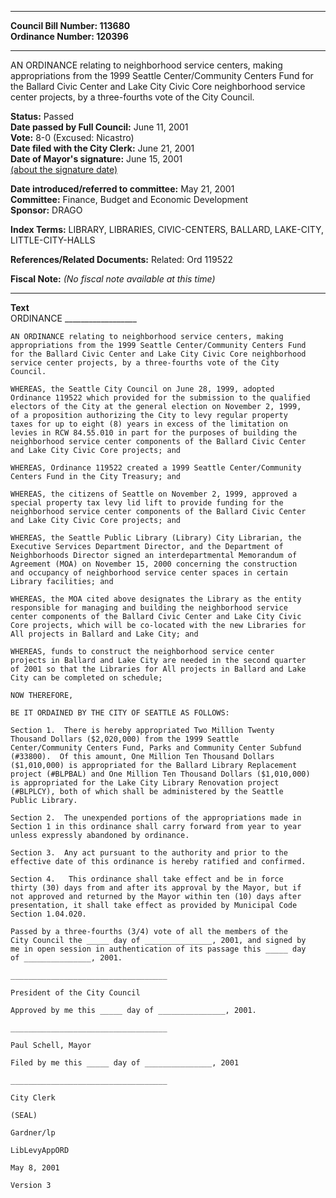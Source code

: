 * * * * *  
  
**Council Bill Number: [](#h0)[](#h2)113680**   
**Ordinance Number: 120396**  
  
* * * * *  
  
AN ORDINANCE relating to neighborhood service centers, making appropriations from the 1999 Seattle Center/Community Centers Fund for the Ballard Civic Center and Lake City Civic Core neighborhood service center projects, by a three-fourths vote of the City Council.  
  
**Status:** Passed   
**Date passed by Full Council:** June 11, 2001   
**Vote:** 8-0 (Excused: Nicastro)   
**Date filed with the City Clerk:** June 21, 2001   
**Date of Mayor's signature:** June 15, 2001   
[(about the signature date)](/~public/approvaldate.htm)   
  
  
**Date introduced/referred to committee:** May 21, 2001   
**Committee:** Finance, Budget and Economic Development   
**Sponsor:** DRAGO   
  
**Index Terms:** LIBRARY, LIBRARIES, CIVIC-CENTERS, BALLARD, LAKE-CITY, LITTLE-CITY-HALLS  
  
**References/Related Documents:** Related: Ord 119522  
  
**Fiscal Note:** *(No fiscal note available at this time)*  
  
* * * * *  
  
**Text**  
    ORDINANCE __________________  
  
    AN ORDINANCE relating to neighborhood service centers, making  
    appropriations from the 1999 Seattle Center/Community Centers Fund  
    for the Ballard Civic Center and Lake City Civic Core neighborhood  
    service center projects, by a three-fourths vote of the City  
    Council.  
  
    WHEREAS, the Seattle City Council on June 28, 1999, adopted  
    Ordinance 119522 which provided for the submission to the qualified  
    electors of the City at the general election on November 2, 1999,  
    of a proposition authorizing the City to levy regular property  
    taxes for up to eight (8) years in excess of the limitation on  
    levies in RCW 84.55.010 in part for the purposes of building the  
    neighborhood service center components of the Ballard Civic Center  
    and Lake City Civic Core projects; and  
  
    WHEREAS, Ordinance 119522 created a 1999 Seattle Center/Community  
    Centers Fund in the City Treasury; and  
  
    WHEREAS, the citizens of Seattle on November 2, 1999, approved a  
    special property tax levy lid lift to provide funding for the  
    neighborhood service center components of the Ballard Civic Center  
    and Lake City Civic Core projects; and  
  
    WHEREAS, the Seattle Public Library (Library) City Librarian, the  
    Executive Services Department Director, and the Department of  
    Neighborhoods Director signed an interdepartmental Memorandum of  
    Agreement (MOA) on November 15, 2000 concerning the construction  
    and occupancy of neighborhood service center spaces in certain  
    Library facilities; and  
  
    WHEREAS, the MOA cited above designates the Library as the entity  
    responsible for managing and building the neighborhood service  
    center components of the Ballard Civic Center and Lake City Civic  
    Core projects, which will be co-located with the new Libraries for  
    All projects in Ballard and Lake City; and  
  
    WHEREAS, funds to construct the neighborhood service center  
    projects in Ballard and Lake City are needed in the second quarter  
    of 2001 so that the Libraries for All projects in Ballard and Lake  
    City can be completed on schedule;  
  
    NOW THEREFORE,  
  
    BE IT ORDAINED BY THE CITY OF SEATTLE AS FOLLOWS:  
  
    Section 1.  There is hereby appropriated Two Million Twenty  
    Thousand Dollars ($2,020,000) from the 1999 Seattle  
    Center/Community Centers Fund, Parks and Community Center Subfund  
    (#33800).  Of this amount, One Million Ten Thousand Dollars  
    ($1,010,000) is appropriated for the Ballard Library Replacement  
    project (#BLPBAL) and One Million Ten Thousand Dollars ($1,010,000)  
    is appropriated for the Lake City Library Renovation project  
    (#BLPLCY), both of which shall be administered by the Seattle  
    Public Library.  
  
    Section 2.  The unexpended portions of the appropriations made in  
    Section 1 in this ordinance shall carry forward from year to year  
    unless expressly abandoned by ordinance.  
  
    Section 3.  Any act pursuant to the authority and prior to the  
    effective date of this ordinance is hereby ratified and confirmed.  
  
    Section 4.   This ordinance shall take effect and be in force  
    thirty (30) days from and after its approval by the Mayor, but if  
    not approved and returned by the Mayor within ten (10) days after  
    presentation, it shall take effect as provided by Municipal Code  
    Section 1.04.020.  
  
    Passed by a three-fourths (3/4) vote of all the members of the  
    City Council the _____ day of _______________, 2001, and signed by  
    me in open session in authentication of its passage this _____ day  
    of _______________, 2001.  
  
    ___________________________________  
  
    President of the City Council  
  
    Approved by me this _____ day of _______________, 2001.  
  
    ___________________________________  
  
    Paul Schell, Mayor  
  
    Filed by me this _____ day of _______________, 2001  
  
    ___________________________________  
  
    City Clerk  
  
    (SEAL)  
  
    Gardner/lp  
  
    LibLevyAppORD  
  
    May 8, 2001  
  
    Version 3  
